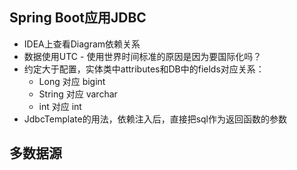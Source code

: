 ## Spring Boot应用JDBC
* IDEA上查看Diagram依赖关系
* 数据使用UTC - 使用世界时间标准的原因是因为要国际化吗？
* 约定大于配置，实体类中attributes和DB中的fields对应关系：
    * Long 对应 bigint
    * String 对应 varchar
    * int 对应 int
* JdbcTemplate的用法，依赖注入后，直接把sql作为返回函数的参数
## 多数据源

